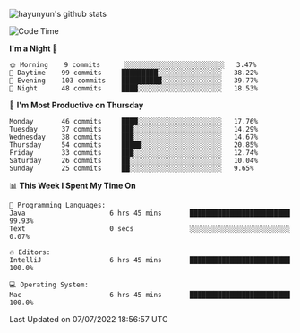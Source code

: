 
![hayunyun's github stats](https://github-readme-stats.vercel.app/api?username=hayunyun&show_icons=true)


<!--START_SECTION:waka-->
![Code Time](http://img.shields.io/badge/Code%20Time-0%20secs-blue)

**I'm a Night 🦉** 

```text
🌞 Morning    9 commits      ░░░░░░░░░░░░░░░░░░░░░░░░░   3.47% 
🌆 Daytime    99 commits     █████████░░░░░░░░░░░░░░░░   38.22% 
🌃 Evening    103 commits    ██████████░░░░░░░░░░░░░░░   39.77% 
🌙 Night      48 commits     ████░░░░░░░░░░░░░░░░░░░░░   18.53%

```
📅 **I'm Most Productive on Thursday** 

```text
Monday       46 commits     ████░░░░░░░░░░░░░░░░░░░░░   17.76% 
Tuesday      37 commits     ███░░░░░░░░░░░░░░░░░░░░░░   14.29% 
Wednesday    38 commits     ███░░░░░░░░░░░░░░░░░░░░░░   14.67% 
Thursday     54 commits     █████░░░░░░░░░░░░░░░░░░░░   20.85% 
Friday       33 commits     ███░░░░░░░░░░░░░░░░░░░░░░   12.74% 
Saturday     26 commits     ██░░░░░░░░░░░░░░░░░░░░░░░   10.04% 
Sunday       25 commits     ██░░░░░░░░░░░░░░░░░░░░░░░   9.65%

```


📊 **This Week I Spent My Time On** 

```text
💬 Programming Languages: 
Java                     6 hrs 45 mins       █████████████████████████   99.93% 
Text                     0 secs              ░░░░░░░░░░░░░░░░░░░░░░░░░   0.07%

🔥 Editors: 
IntelliJ                 6 hrs 45 mins       █████████████████████████   100.0%

💻 Operating System: 
Mac                      6 hrs 45 mins       █████████████████████████   100.0%

```


 Last Updated on 07/07/2022 18:56:57 UTC
<!--END_SECTION:waka-->

<!--
**hayunyun/hayunyun** is a ✨ _special_ ✨ repository because its `README.md` (this file) appears on your GitHub profile.

Here are some ideas to get you started:

- 🔭 I’m currently working on ...
- 🌱 I’m currently learning ...
- 👯 I’m looking to collaborate on ...
- 🤔 I’m looking for help with ...
- 💬 Ask me about ...
- 📫 How to reach me: ...
- 😄 Pronouns: ...
- ⚡ Fun fact: ...
-->
